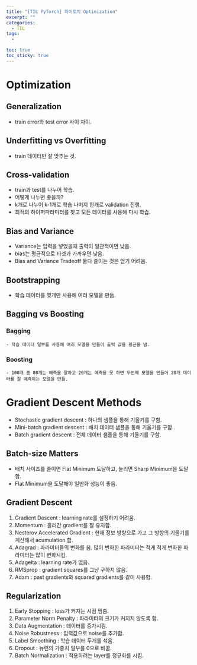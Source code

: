 ```yaml
---
title: "[TIL PyTorch] 파이토치 Optimization"
excerpt: ""
categories:
  - TIL
tags:
  - 

toc: true
toc_sticky: true
---
```


# Optimization

## Generalization

- train error와 test error 사이 차이.

## Underfitting vs Overfitting

- train 데이터만 잘 맞추는 것.

## Cross-validation

- train과 test를 나누어 학습.
- 어떻게 나누면 좋을까?
- k개로 나누어 k-1개로 학습 나머지 한개로 validation 진행.
- 최적의 하이퍼파라미터를 찾고 모든 데이터를 사용해 다시 학습.

## Bias and Variance

- Variance는 입력을 넣었을때 출력이 일관적이면 낮음.
- bias는 평균적으로 타겟과 가까우면 낮음.
- Bias and Variance Tradeoff 둘다 줄이는 것은 얻기 어려움.

## Bootstrapping

- 학습 데이터를 몇개만 사용해 여러 모델을 만듦.

## Bagging vs Boosting   

### Bagging
    - 학습 데이터 일부를 사용해 여러 모델을 만들어 출력 값을 평균을 냄.

### Boosting

    - 100개 중 80개는 예측을 잘하고 20개는 예측을 못 하면 두번째 모델을 만들어 20개 데이터를 잘 예측하는 모델을 만듦.

# Gradient Descent Methods

- Stochastic gradient descent : 하나의 샘플을 통해 기울기를 구함.
- Mini-batch gradient descent : 배치 데이터 샘플을 통해 기울기를  구함.
- Batch gradient descent : 전체 데이터 샘플을 통해 기울기를 구함.

## Batch-size Matters

- 배치 사이즈를 줄이면 Flat Minimum 도달하고, 늘리면 Sharp Minimum을 도달함.
- Flat Minimum을 도달해야 일반화 성능이 좋음.

## Gradient Descent

1. Gradient Descent : learning rate를 설정하기 어려움.
2. Momentum : 흘러간 gradient를 잘 유지함.
3. Nesterov Accelerated Gradient : 현재 정보 방향으로 가고 그 방향의 기울기를 계산해서 acumulation 함.
4. Adagrad : 파라미터들의 변화를 봄. 많이 변화한 파라미터는 적게 적게 변화한 파라미터는 많이 변화시킴.
5. Adagelta : learning rate가 없음.
6. RMSprop : gradient squares를 그냥 구하지 않음.
7. Adam : past gradients와 squared gradients를 같이 사용함.

## Regularization
1. Early Stopping : loss가 커지는 시점 멈춤.
2. Parameter Norm Penalty : 파라미터의 크기가 커지지 않도록 함.
3. Data Augmentation : 데이터를 증가시킴.
4. Noise Robustness : 입력값으로 noise를 추가함.
5. Label Smoothing : 학습 데이터 두개를 섞음.
6. Dropout : 뉴런의 가중치 일부를 0으로 바꿈.
7. Batch Normalization : 적용하려는 layer를 정규화를 시킴.





